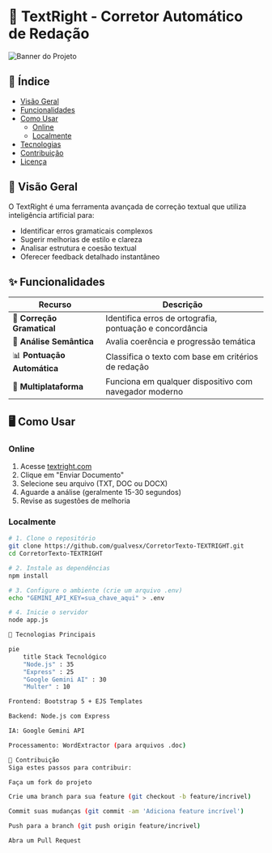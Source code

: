 # 🚀 TextRight - Corretor Automático de Redação

![Banner do Projeto](https://via.placeholder.com/1200x400/4e73df/FFFFFF?text=TextRight+-+Corretor+de+Textos+com+IA)

## 📌 Índice
- [Visão Geral](#-visão-geral)
- [Funcionalidades](#-funcionalidades)
- [Como Usar](#-como-usar)
  - [Online](#online)
  - [Localmente](#localmente)
- [Tecnologias](#-tecnologias)
- [Contribuição](#-contribuição)
- [Licença](#-licença)

## 🌟 Visão Geral
O TextRight é uma ferramenta avançada de correção textual que utiliza inteligência artificial para:

- Identificar erros gramaticais complexos
- Sugerir melhorias de estilo e clareza
- Analisar estrutura e coesão textual
- Oferecer feedback detalhado instantâneo

## ✨ Funcionalidades
| Recurso | Descrição |
|---------|-----------|
| 📝 **Correção Gramatical** | Identifica erros de ortografia, pontuação e concordância |
| 🧠 **Análise Semântica** | Avalia coerência e progressão temática |
| 📊 **Pontuação Automática** | Classifica o texto com base em critérios de redação |
| 🔄 **Multiplataforma** | Funciona em qualquer dispositivo com navegador moderno |

## 🖥️ Como Usar

### Online
1. Acesse [textright.com](https://textright.com)
2. Clique em "Enviar Documento"
3. Selecione seu arquivo (TXT, DOC ou DOCX)
4. Aguarde a análise (geralmente 15-30 segundos)
5. Revise as sugestões de melhoria

### Localmente
```bash
# 1. Clone o repositório
git clone https://github.com/gualvesx/CorretorTexto-TEXTRIGHT.git
cd CorretorTexto-TEXTRIGHT

# 2. Instale as dependências
npm install

# 3. Configure o ambiente (crie um arquivo .env)
echo "GEMINI_API_KEY=sua_chave_aqui" > .env

# 4. Inicie o servidor
node app.js

🔧 Tecnologias Principais

pie
    title Stack Tecnológico
    "Node.js" : 35
    "Express" : 25
    "Google Gemini AI" : 30
    "Multer" : 10

Frontend: Bootstrap 5 + EJS Templates

Backend: Node.js com Express

IA: Google Gemini API

Processamento: WordExtractor (para arquivos .doc)

🤝 Contribuição
Siga estes passos para contribuir:

Faça um fork do projeto

Crie uma branch para sua feature (git checkout -b feature/incrivel)

Commit suas mudanças (git commit -am 'Adiciona feature incrível')

Push para a branch (git push origin feature/incrivel)

Abra um Pull Request
